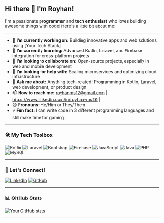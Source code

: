 ## Hi there 👋 I'm Royhan!

I'm a passionate **programmer** and **tech enthusiast** who loves building awesome things with code! Here's a little bit about me:

---

- 🔭 **I’m currently working on:** Building innovative apps and web solutions using [Your Tech Stack]
- 🌱 **I’m currently learning:** Advanced Kotlin, Laravel, and Firebase integration for cross-platform projects
- 👯 **I’m looking to collaborate on:** Open-source projects, especially in web and mobile development
- 🤔 **I’m looking for help with:** Scaling microservices and optimizing cloud infrastructure
- 💬 **Ask me about:** Anything tech-related! Programming in Kotlin, Laravel, web development, or product design
- 📫 **How to reach me:** royhanms12@gmail.com | https://www.linkedin.com/in/royhan-ms26 |
- 😄 **Pronouns:** He/Him or They/Them
- ⚡ **Fun fact:** I can write code in 3 different programming languages and still make time for gaming
---

### 🛠️ My Tech Toolbox

![Kotlin](https://img.shields.io/badge/Kotlin-%230095D5.svg?style=for-the-badge&logo=kotlin&logoColor=white)
![Laravel](https://img.shields.io/badge/Laravel-%23FF2D20.svg?style=for-the-badge&logo=laravel&logoColor=white)
![Bootstrap](https://img.shields.io/badge/Bootstrap-%23563D7C.svg?style=for-the-badge&logo=bootstrap&logoColor=white)
![Firebase](https://img.shields.io/badge/Firebase-%23FFCA28.svg?style=for-the-badge&logo=firebase&logoColor=white)
![JavaScript](https://img.shields.io/badge/JavaScript-%23323330.svg?style=for-the-badge&logo=javascript&logoColor=%23F7DF1E)
![Java](https://img.shields.io/badge/Java-%23ED8B00.svg?style=for-the-badge&logo=java&logoColor=white)
![PHP](https://img.shields.io/badge/PHP-%23777BB4.svg?style=for-the-badge&logo=php&logoColor=white)
![MySQL](https://img.shields.io/badge/MySQL-%234479A1.svg?style=for-the-badge&logo=mysql&logoColor=white)

---

### 🔗 Let's Connect!

[![LinkedIn](https://img.shields.io/badge/LinkedIn-%230077B5.svg?style=for-the-badge&logo=linkedin&logoColor=white)](https://www.linkedin.com/in/royhan-ms26/)
[![GitHub](https://img.shields.io/badge/GitHub-%23121011.svg?style=for-the-badge&logo=github&logoColor=white)](https://github.com/rYmS26/)

---

### 📊 GitHub Stats

![Your GitHub stats](https://github-readme-stats.vercel.app/api?username=rYmS26&show_icons=true&theme=tokyonight)

---

